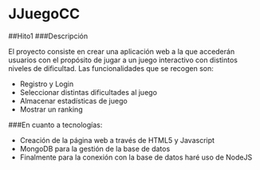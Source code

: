 # JJuegoCC

##Hito1
###Descripción

El proyecto consiste en crear una aplicación web a la que accederán usuarios con el propósito de jugar a un juego interactivo con distintos niveles de dificultad.
Las funcionalidades que se recogen son:

- Registro y Login
- Seleccionar distintas dificultades al juego
- Almacenar estadísticas de juego 
- Mostrar un ranking

###En cuanto a tecnologías:

- Creación de la página web a través de HTML5 y Javascript
- MongoDB para la gestión de la base de datos
- Finalmente para la conexión con la base de datos haré uso de NodeJS



